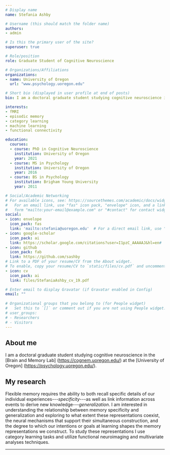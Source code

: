 ```yaml
---
# Display name
name: Stefania Ashby

# Username (this should match the folder name)
authors:
- admin

# Is this the primary user of the site?
superuser: true

# Role/position
role: Graduate Student of Cognitive Neuroscience

# Organizations/Affiliations
organizations:
- name: University of Oregon
  url: "www.psychology.uoregon.edu"

# Short bio (displayed in user profile at end of posts)
bio: I am a doctoral graduate student studying cognitive neuroscience in the [Brain and Memory Lab] (https://cognem.uoregon.edu/) at the [University of Oregon] (https://psychology.uoregon.edu/)

interests:
- fMRI
- episodic memory
- category learning
- machine learning
- functional connectivity

education:
  courses:
  - course: PhD in Cognitive Neuroscience
    institution: University of Oregon
    year: 2021
  - course: MS in Psychology
    institution: University of Oregon
    year: 2016
  - course: BS in Psychology
    institution: Brigham Young University
    year: 2011

# Social/Academic Networking
# For available icons, see: https://sourcethemes.com/academic/docs/widgets/#icons
#   For an email link, use "fas" icon pack, "envelope" icon, and a link in the
#   form "mailto:your-email@example.com" or "#contact" for contact widget.
social:
- icon: envelope
  icon_pack: fas
  link: 'mailto:stefania@uoregon.edu'  # For a direct email link, use "mailto:test@example.org".
- icon: google-scholar
  icon_pack: ai
  link: https://scholar.google.com/citations?user=I1pzC_AAAAAJ&hl=en#
- icon: github
  icon_pack: fab
  link: https://github.com/sashby
# Link to a PDF of your resume/CV from the About widget.
# To enable, copy your resume/CV to `static/files/cv.pdf` and uncomment the lines below.  
- icon: cv
  icon_pack: ai
  link: files/StefaniaAshby_cv_19.pdf

# Enter email to display Gravatar (if Gravatar enabled in Config)
email: ""
  
# Organizational groups that you belong to (for People widget)
#   Set this to `[]` or comment out if you are not using People widget.  
# user_groups:
# - Researchers
# - Visitors
---
```


## About me
I am a doctoral graduate student studying cognitive neuroscience in the [Brain and Memory Lab] (https://cognem.uoregon.edu/) at the [University of Oregon] (https://psychology.uoregon.edu/).

## My research
Flexible memory requires the ability to both recall specific details of our individual experiences---*specificity*---as well as link information across events to derive new knowledge---*generalization*. I am interested in understanding the relationship between memory specificity and generalization and exploring to what extent these representations coexist, the neural mechanisms that support their simultaneous construction, and the degree to which our intentions or goals at learning shapes the memory representations we construct. To study these representations I use category learning tasks and utilize functional neuroimaging and multivariate analyses techniques. 

*** 
